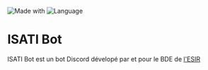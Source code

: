![Made with](https://img.shields.io/badge/Made%20With-LOVE-%23fa4b4b?style=flat-square)
![Language](https://img.shields.io/badge/Language-Python-%233776AB?style=flat-square)

# ISATI Bot

ISATI Bot est un bot Discord dévelopé par et pour le BDE de [l'ESIR](https://esir.univ-rennes1.fr)
